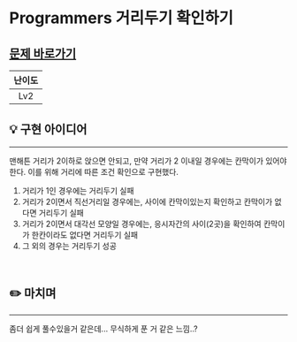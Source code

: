 # Programmers 거리두기 확인하기
## [문제 바로가기](https://school.programmers.co.kr/learn/courses/30/lessons/81302)
|난이도|
| :--: |
| Lv2 |

## 💡 구현 아이디어
---
맨해튼 거리가 2이하로 앉으면 안되고, 만약 거리가 2 이내일 경우에는 칸막이가 있어야한다.
이를 위해 거리에 따른 조건 확인으로 구현했다.
1. 거리가 1인 경우에는 거리두기 실패
2. 거리가 2이면서 직선거리일 경우에는, 사이에 칸막이있는지 확인하고 칸막이가 없다면 거리두기 실패
3. 거리가 2이면서 대각선 모양일 경우에는, 응시자간의 사이(2곳)을 확인하여 칸막이가 한칸이라도 없다면 거리두기 실패 
4. 그 외의 경우는 거리두기 성공

<br>


## ✏️ 마치며
---
좀더 쉽게 풀수있을거 같은데... 무식하게 푼 거 같은 느낌..?